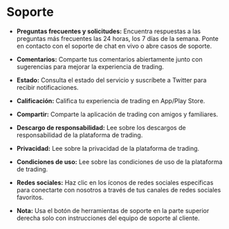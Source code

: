 # **Soporte**

- **Preguntas frecuentes y solicitudes:** Encuentra respuestas a las preguntas más frecuentes las 24 horas, los 7 días de la semana. Ponte en contacto con el soporte de chat en vivo o abre casos de soporte.
- **Comentarios:** Comparte tus comentarios abiertamente junto con sugerencias para mejorar la experiencia de trading.
- **Estado:** Consulta el estado del servicio y suscríbete a Twitter para recibir notificaciones.
- **Calificación:** Califica tu experiencia de trading en App/Play Store.
- **Compartir:** Comparte la aplicación de trading con amigos y familiares.
- **Descargo de responsabilidad:** Lee sobre los descargos de responsabilidad de la plataforma de trading.
- **Privacidad:** Lee sobre la privacidad de la plataforma de trading.
- **Condiciones de uso:** Lee sobre las condiciones de uso de la plataforma de trading.
- **Redes sociales:** Haz clic en los íconos de redes sociales específicas para conectarte con nosotros a través de tus canales de redes sociales favoritos.

- **Nota:** Usa el botón de herramientas de soporte en la parte superior derecha solo con instrucciones del equipo de soporte al cliente.

